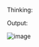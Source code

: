 Thinking:


Output:

![image](https://github.com/user-attachments/assets/7f547fd3-288d-40c4-8b8b-11ac42c96d79)

